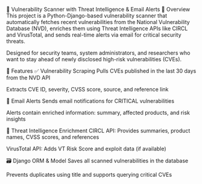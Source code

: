 🔐 Vulnerability Scanner with Threat Intelligence & Email Alerts
📌 Overview
This project is a Python-Django-based vulnerability scanner that automatically fetches recent vulnerabilities from the National Vulnerability Database (NVD), enriches them using Threat Intelligence APIs like CIRCL and VirusTotal, and sends real-time alerts via email for critical security threats.

Designed for security teams, system administrators, and researchers who want to stay ahead of newly disclosed high-risk vulnerabilities (CVEs).

🚀 Features
✅ Vulnerability Scraping
Pulls CVEs published in the last 30 days from the NVD API

Extracts CVE ID, severity, CVSS score, source, and reference link

📩 Email Alerts
Sends email notifications for CRITICAL vulnerabilities

Alerts contain enriched information: summary, affected products, and risk insights

🧠 Threat Intelligence Enrichment
CIRCL API: Provides summaries, product names, CVSS scores, and references

VirusTotal API: Adds VT Risk Score and exploit data (if available)

🗃 Django ORM & Model
Saves all scanned vulnerabilities in the database

Prevents duplicates using title and supports querying critical CVEs
